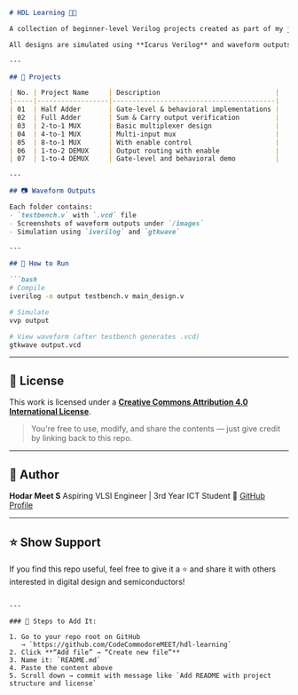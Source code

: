 

````markdown
# HDL Learning 🧠🔧

A collection of beginner-level Verilog projects created as part of my journey to build a career in the **VLSI and semiconductor industry**.

All designs are simulated using **Icarus Verilog** and waveform outputs are viewed using **GTKWave**. Projects include both **gate-level** and **behavioral modeling**.

---

## 📁 Projects

| No. | Project Name     | Description                             |
|-----|------------------|-----------------------------------------|
| 01  | Half Adder       | Gate-level & behavioral implementations |
| 02  | Full Adder       | Sum & Carry output verification         |
| 03  | 2-to-1 MUX       | Basic multiplexer design                |
| 04  | 4-to-1 MUX       | Multi-input mux                         |
| 05  | 8-to-1 MUX       | With enable control                     |
| 06  | 1-to-2 DEMUX     | Output routing with enable              |
| 07  | 1-to-4 DEMUX     | Gate-level and behavioral demo          |

---

## 📷 Waveform Outputs

Each folder contains:
- `testbench.v` with `.vcd` file
- Screenshots of waveform outputs under `/images`
- Simulation using `iverilog` and `gtkwave`

---

## 🚀 How to Run

```bash
# Compile
iverilog -o output testbench.v main_design.v

# Simulate
vvp output

# View waveform (after testbench generates .vcd)
gtkwave output.vcd
````

---

## 📜 License

This work is licensed under a **[Creative Commons Attribution 4.0 International License](https://creativecommons.org/licenses/by/4.0/)**.

> You're free to use, modify, and share the contents — just give credit by linking back to this repo.

---

## 👤 Author

**Hodar Meet S**
Aspiring VLSI Engineer | 3rd Year ICT Student
🔗 [GitHub Profile](https://github.com/CodeCommodoreMEET)

---

## ⭐️ Show Support

If you find this repo useful, feel free to give it a ⭐️ and share it with others interested in digital design and semiconductors!

```

---

### 📌 Steps to Add It:

1. Go to your repo root on GitHub  
   → `https://github.com/CodeCommodoreMEET/hdl-learning`
2. Click **“Add file” → “Create new file”**
3. Name it: `README.md`
4. Paste the content above
5. Scroll down → commit with message like `Add README with project structure and license`
